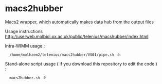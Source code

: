 # macs2hubber
Macs2 wrapper, which automatically makes data hub from the output files

Usage instructions 
http://userweb.molbiol.ox.ac.uk/public/telenius/macshubber/index.html

Intra-WIMM usage : 

      /home/molhaem2/telenius/macs2hubber/VS01/pipe.sh -h

Stand-alone script usage ( if you download this repository to edit the code ) :

      macs2hubber.sh -h
